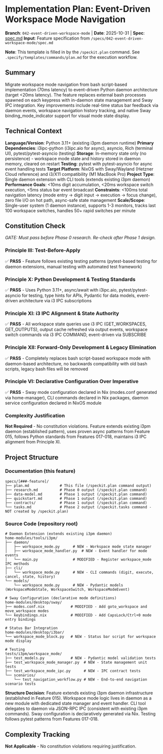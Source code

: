 # Implementation Plan: Event-Driven Workspace Mode Navigation

**Branch**: `042-event-driven-workspace-mode` | **Date**: 2025-10-31 | **Spec**: [spec.md](./spec.md)
**Input**: Feature specification from `/specs/042-event-driven-workspace-mode/spec.md`

**Note**: This template is filled in by the `/speckit.plan` command. See `.specify/templates/commands/plan.md` for the execution workflow.

## Summary

Migrate workspace mode navigation from bash script-based implementation (70ms latency) to event-driven Python daemon architecture (target <20ms latency). The feature replaces external bash processes spawned on each keypress with in-daemon state management and Sway IPC integration. Key improvements include real-time status bar feedback via daemon events, workspace navigation history tracking, and native Sway binding_mode_indicator support for visual mode state display.

## Technical Context

**Language/Version**: Python 3.11+ (existing i3pm daemon runtime)
**Primary Dependencies**: i3ipc-python (i3ipc.aio for async), asyncio, Rich (terminal UI), pytest/pytest-asyncio (testing)
**Storage**: In-memory state only (no persistence) - workspace mode state and history stored in daemon memory, cleared on restart
**Testing**: pytest with pytest-asyncio for async event handling tests
**Target Platform**: NixOS with Sway/Wayland (Hetzner Cloud reference) and i3/X11 compatibility (M1 MacBook Pro)
**Project Type**: Single daemon extension with CLI tools (extends existing i3pm daemon)
**Performance Goals**: <10ms digit accumulation, <20ms workspace switch execution, <5ms status bar event broadcast
**Constraints**: <100ms total navigation latency (mode entry → digit input → execution → focus change), zero file I/O on hot path, async-safe state management
**Scale/Scope**: Single-user system (1 daemon instance), supports 1-3 monitors, tracks last 100 workspace switches, handles 50+ rapid switches per minute

## Constitution Check

*GATE: Must pass before Phase 0 research. Re-check after Phase 1 design.*

### Principle III: Test-Before-Apply
✅ **PASS** - Feature follows existing testing patterns (pytest-based testing for daemon extensions, manual testing with automated test framework)

### Principle X: Python Development & Testing Standards
✅ **PASS** - Uses Python 3.11+, async/await with i3ipc.aio, pytest/pytest-asyncio for testing, type hints for APIs, Pydantic for data models, event-driven architecture via i3 IPC subscriptions

### Principle XI: i3 IPC Alignment & State Authority
✅ **PASS** - All workspace state queries use i3 IPC (GET_WORKSPACES, GET_OUTPUTS), output cache refreshed via output events, workspace switch commands via i3 IPC COMMAND, event-driven via SUBSCRIBE

### Principle XII: Forward-Only Development & Legacy Elimination
✅ **PASS** - Completely replaces bash script-based workspace mode with daemon-based architecture, no backwards compatibility with old bash scripts, legacy bash files will be removed

### Principle VI: Declarative Configuration Over Imperative
✅ **PASS** - Sway mode configuration declared in Nix (modes.conf generated via home-manager), CLI commands declared in Nix packages, daemon service configuration declared in NixOS module

### Complexity Justification
**Not Required** - No constitution violations. Feature extends existing i3pm daemon (established pattern), uses proven async patterns from Feature 015, follows Python standards from Features 017-018, maintains i3 IPC alignment from Principle XI.

## Project Structure

### Documentation (this feature)

```text
specs/[###-feature]/
├── plan.md              # This file (/speckit.plan command output)
├── research.md          # Phase 0 output (/speckit.plan command)
├── data-model.md        # Phase 1 output (/speckit.plan command)
├── quickstart.md        # Phase 1 output (/speckit.plan command)
├── contracts/           # Phase 1 output (/speckit.plan command)
└── tasks.md             # Phase 2 output (/speckit.tasks command - NOT created by /speckit.plan)
```

### Source Code (repository root)

```text
# Daemon Extension (extends existing i3pm daemon)
home-modules/tools/i3pm/
├── daemon/
│   ├── workspace_mode.py      # NEW - Workspace mode state manager
│   ├── workspace_mode_handler.py  # NEW - Event handler for mode events
│   └── main.py                # MODIFIED - Register workspace_mode IPC methods
├── cli/
│   └── workspace_mode.py      # NEW - CLI commands (digit, execute, cancel, state, history)
└── models/
    └── workspace_mode.py      # NEW - Pydantic models (WorkspaceModeState, WorkspaceSwitch, WorkspaceModeEvent)

# Sway Configuration (declarative mode definitions)
home-modules/desktop/sway/
├── modes.conf.nix            # MODIFIED - Add goto_workspace and move_workspace modes
└── keybindings.nix           # MODIFIED - Add CapsLock/Ctrl+0 mode entry bindings

# Status Bar Integration
home-modules/desktop/i3bar/
└── workspace_mode_block.py   # NEW - Status bar script for workspace mode display

# Testing
tests/i3pm/workspace_mode/
├── test_models.py            # NEW - Pydantic model validation tests
├── test_workspace_mode_manager.py  # NEW - State management unit tests
├── test_workspace_mode_ipc.py      # NEW - IPC contract tests
└── scenarios/
    └── test_navigation_workflow.py # NEW - End-to-end navigation scenario tests
```

**Structure Decision**: Feature extends existing i3pm daemon infrastructure (established in Feature 015). Workspace mode logic lives in daemon as a new module with dedicated state manager and event handler. CLI tool delegates to daemon via JSON-RPC IPC (consistent with existing i3pm commands). Sway configuration is declaratively generated via Nix. Testing follows pytest patterns from Features 017-018.

## Complexity Tracking

**Not Applicable** - No constitution violations requiring justification.

